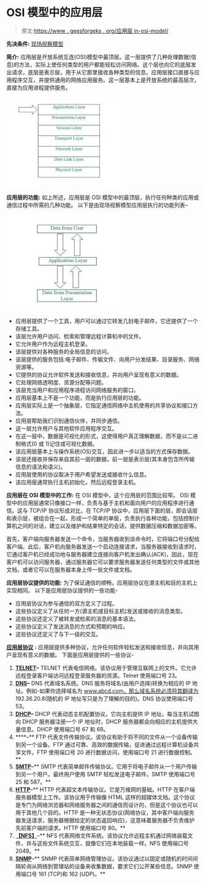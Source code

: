# OSI 模型中的应用层

> 原文:[https://www . geesforgeks . org/应用层 in-osi-model/](https://www.geeksforgeeks.org/application-layer-in-osi-model/)

**先决条件:** [现场视察模型](https://www.geeksforgeeks.org/layers-of-osi-model/)

**简介:**
应用层是开放系统互连(OSI)模型中最顶层。这一层提供了几种处理数据(信息)的方法，实际上使任何类型的用户都能轻松访问网络。这个层也向它的底层发出请求，底层是表示层，用于从它那里接收各种类型的信息。应用层接口直接与应用程序交互，并提供通用的网络应用服务。这一层基本上是开放系统的最高层次，直接为应用进程提供服务。

![](img/7c8f78413f623faa907c56d79f1bdd44.png)

**应用层的功能:**
如上所述，应用层是 OSI 模型中的最顶层，执行任何种类的应用或通信过程中所需的几种功能。
以下是由现场视察模型应用层执行的功能列表–

![](img/67e6f24cb4defca4b164692091db06a1.png)

*   应用层提供了一个工具，用户可以通过它转发几封电子邮件，它还提供了一个存储工具。
*   该层允许用户访问、检索和管理远程计算机中的文件。
*   它允许用户作为远程主机登录。
*   该层提供对各种服务的全局信息的访问。
*   该层提供的服务包括:电子邮件、传输文件、向用户分发结果、目录服务、网络资源等。
*   它提供的协议允许软件发送和接收信息，并向用户呈现有意义的数据。
*   它处理网络透明度、资源分配等问题。
*   该层充当用户和应用程序进程访问网络服务的窗口。
*   应用层基本上不是一个功能，而是执行应用层的功能。
*   应用层实际上是一个抽象层，它指定通信网络中主机使用的共享协议和接口方法。
*   应用层帮助我们识别通信伙伴，并同步通信。
*   这一层允许用户与其他软件应用程序交互。
*   在这一层中，数据是可视化的形式，这使得用户真正理解数据，而不是以二进制格式(0 或 1)记住或可视化数据。
*   该应用层基本上与操作系统(OS)交互，因此进一步以适当的方式保存数据。
*   该层还接收并保存来自其前一层的数据，前一层是表示层(其本身包含所传输信息的语法和语义)。
*   应用层使用的协议取决于用户希望发送或接收什么信息。
*   该应用层通常执行主机初始化，然后远程登录主机。

**应用层在 OSI 模型中的工作:**
在 OSI 模型中，这个应用层的范围比较窄。
OSI 模型中的应用层通常只像接口一样，负责与基于主机和面向用户的应用程序进行通信。这与 TCP/IP 协议形成对比，在 TCP/IP 协议中，应用层下面的层，即会话层和表示层，被组合在一起，形成一个简单的单层，负责执行各种功能，包括控制计算机之间的对话，建立以及维护和结束特定的会话，提供数据压缩和数据加密等。

首先，客户端向服务器发送一个命令，当服务器收到该命令时，它将端口号分配给客户端。此后，客户机向服务器发送一个启动连接请求，当服务器接收到请求时，它通过客户机已经成功地与服务器建立连接向客户机发出确认(ACK)，因此，现在客户机可以访问服务器，通过服务器它可以要求服务器发送任何类型的文件或其他文档，或者它可以在服务器本身上传一些文件或文档。

**应用层协议提供的功能:**
为了保证通信的顺畅，应用层协议在源主机和目的主机上实现相同。
以下是应用层协议提供的一些功能-

*   应用层协议为参与通信的双方定义了过程。
*   这些协议定义了从任何一方(源主机或目标主机)发送或接收的消息类型。
*   这些协议还定义了被转发或检索的消息的基本语法。
*   这些协议定义了发送消息的方式和预期的响应。
*   这些协议还定义了与下一级的交互。

[**应用层协议**](https://www.geeksforgeeks.org/protocols-application-layer/) **:**
应用层提供多种协议，允许任何软件轻松发送和接收信息，并向其用户呈现有意义的数据。
下面是应用层提供的一些协议-

1.  [**TELNET**](https://www.geeksforgeeks.org/introduction-to-telnet/)**–**
    TELNET 代表电信网络。该协议用于管理互联网上的文件。它允许远程登录客户端访问远程登录服务器的资源。Telnet 使用端口号 23。
2.  [**DNS**](https://www.geeksforgeeks.org/domain-name-system-dns-in-application-layer/)**–**
    DNS 代表域名系统。DNS 服务将域名(由用户选择)转换为相应的 IP 地址。例如-如果你选择域名为 www.abcd.com，那么域名系统必须将其翻译为 192.36.20.8(随机的 IP 地址写只是为了理解的目的)。DNS 协议使用端口号 53。
3.  [**DHCP**](https://www.geeksforgeeks.org/dynamic-host-configuration-protocol-dhcp/)**–**
    DHCP 代表动态主机配置协议。它向主机提供 IP 地址。每当主机试图向 DHCP 服务器注册一个 IP 地址时，DHCP 服务器都会向相应的主机提供大量信息。DHCP 使用端口号 67 和 68。
4.  [](https://www.geeksforgeeks.org/file-transfer-protocol-ftp-in-application-layer/)****–**
    FTP 代表文件传输协议。该协议有助于将不同的文件从一个设备传输到另一个设备。FTP 通过可靠、高效的数据传输，促进通过远程计算机设备共享文件。FTP 使用端口号 20 进行数据访问，使用端口号 21 进行数据控制。**
5.  **[**SMTP**](https://www.geeksforgeeks.org/simple-mail-transfer-protocol-smtp/)**–**
    SMTP 代表简单邮件传输协议。它用于将电子邮件从一个用户传输到另一个用户。最终用户使用 SMTP 轻松发送电子邮件。SMTP 使用端口号 25 和 587。**
6.  **[**HTTP**](https://www.geeksforgeeks.org/http-full-form/)**–**
    HTTP 代表超文本传输协议。它是万维网的基础。HTTP 在客户端服务器模型上工作。该协议用于传输像 HTML 这样的超媒体文档。这个协议是专门为网络浏览器和网络服务器之间的通信而设计的，但是这个协议也可以用于其他几个目的。HTTP 是一种无状态协议(网络协议，其中客户端向服务器发送请求，服务器根据给定的状态返回响应)，这意味着服务器不负责维护先前客户端的请求。HTTP 使用端口号 80。**
7.  **[**【NFS】**](https://www.geeksforgeeks.org/network-file-system-nfs/)**–**
    NFS 代表网络文件系统。该协议允许远程主机通过网络装载文件，并与这些文件系统交互，就像它们在本地装载一样。NFS 使用端口号 2049。**
8.  **[**SNMP**](https://www.geeksforgeeks.org/simple-network-management-protocol-snmp/)**–**
    SNMP 代表简单网络管理协议。该协议通过以固定或随机的时间间隔轮询从网络到管理站的设备来收集数据，要求它们公开某些信息。SNMP 使用端口号 161 (TCP)和 162 (UDP)。**